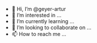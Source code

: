 - 👋 Hi, I’m @geyer-artur
- 👀 I’m interested in ...
- 🌱 I’m currently learning ...
- 💞️ I’m looking to collaborate on ...
- 📫 How to reach me ...

<!---
geyer-artur/geyer-artur is a ✨ special ✨ repository because its `README.md` (this file) appears on your GitHub profile.
You can click the Preview link to take a look at your changes.
--->
